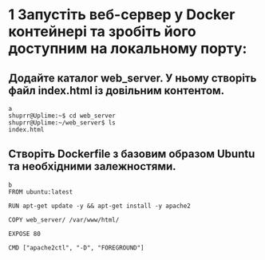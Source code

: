 # 1 Запустіть веб-сервер у Docker контейнері та зробіть його доступним на локальному порту:

## Додайте каталог web_server. У ньому створіть файл index.html із довільним контентом.

``` 
a
shuprr@Uplime:~$ cd web_server
shuprr@Uplime:~/web_server$ ls
index.html
```

## Створіть Dockerfile з базовим образом Ubuntu та необхідними залежностями.

```
b
FROM ubuntu:latest

RUN apt-get update -y && apt-get install -y apache2

COPY web_server/ /var/www/html/

EXPOSE 80

CMD ["apache2ctl", "-D", "FOREGROUND"]
```

